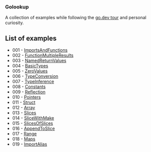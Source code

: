 ### Golookup

A collection of examples while following the [go.dev tour](https://go.dev/tour/) and personal curiosity.

## List of examples

- 001 - [ImportsAndFunctions](./001-ImportsAndFunctions/main.go)
- 002 - [FunctionMultipleResults](./002-FunctionMultipleResults/main.go)
- 003 - [NamedReturnValues](./003-NamedReturnValues/main.go)
- 004 - [BasicTypes](./004-BasicTypes/main.go)
- 005 - [ZeroValues](./005-ZeroValues/main.go)
- 006 - [TypeConversion](./006-TypeConversion/main.go)
- 007 - [TypeInference](./007-TypeInference/main.go)
- 008 - [Constants](./008-Constants/main.go)
- 009 - [Reflection](./009-Reflection/main.go)
- 010 - [Pointers](./010-Pointers/main.go)
- 011 - [Struct](./011-Struct/main.go)
- 012 - [Array](./012-Array/main.go)
- 013 - [Slices](./013-Slices/main.go)
- 014 - [SliceWithMake](./014-SliceWithMake/main.go)
- 015 - [SlicesOfSlices](./015-SlicesOfSlices/main.go)
- 016 - [AppendToSlice](./016-AppendToSlice/main.go)
- 017 - [Range](./017-Range/main.go)
- 018 - [Maps](./018-Maps/main.go)
- 019 - [ImportAlias](./019-ImportAlias/main.go)